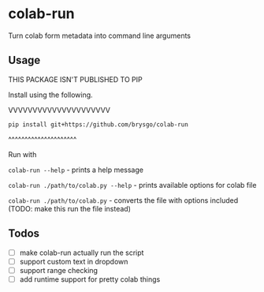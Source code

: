 # colab-run

Turn colab form metadata into command line arguments

## Usage

THIS PACKAGE ISN'T PUBLISHED TO PIP

Install using the following.

VVVVVVVVVVVVVVVVVVVVV

`pip install git+https://github.com/brysgo/colab-run`

^^^^^^^^^^^^^^^^^^^^^

Run with

`colab-run --help` - prints a help message

`colab-run ./path/to/colab.py --help` - prints available options for colab file

`colab-run ./path/to/colab.py` - converts the file with options included (TODO: make this run the file instead)

## Todos

- [ ] make colab-run actually run the script
- [ ] support custom text in dropdown
- [ ] support range checking
- [ ] add runtime support for pretty colab things
